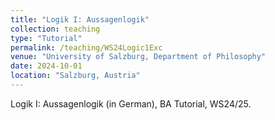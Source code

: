 ```yaml
---
title: "Logik I: Aussagenlogik"
collection: teaching
type: "Tutorial"
permalink: /teaching/WS24Logic1Exc
venue: "University of Salzburg, Department of Philosophy"
date: 2024-10-01
location: "Salzburg, Austria"
---
```


Logik I: Aussagenlogik (in German), BA Tutorial, WS24/25.
